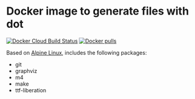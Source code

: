 # Docker image to generate files with dot

[![Docker Cloud Build Status](https://img.shields.io/docker/cloud/build/ikaraszi/dot)](https://hub.docker.com/r/ikaraszi/dot/builds)
[![Docker pulls](https://img.shields.io/docker/pulls/ikaraszi/dot.svg)](https://hub.docker.com/r/ikaraszi/dot/)

Based on [Alpine Linux](https://alpinelinux.org/), includes the following packages:

- git
- graphviz
- m4
- make
- ttf-liberation
